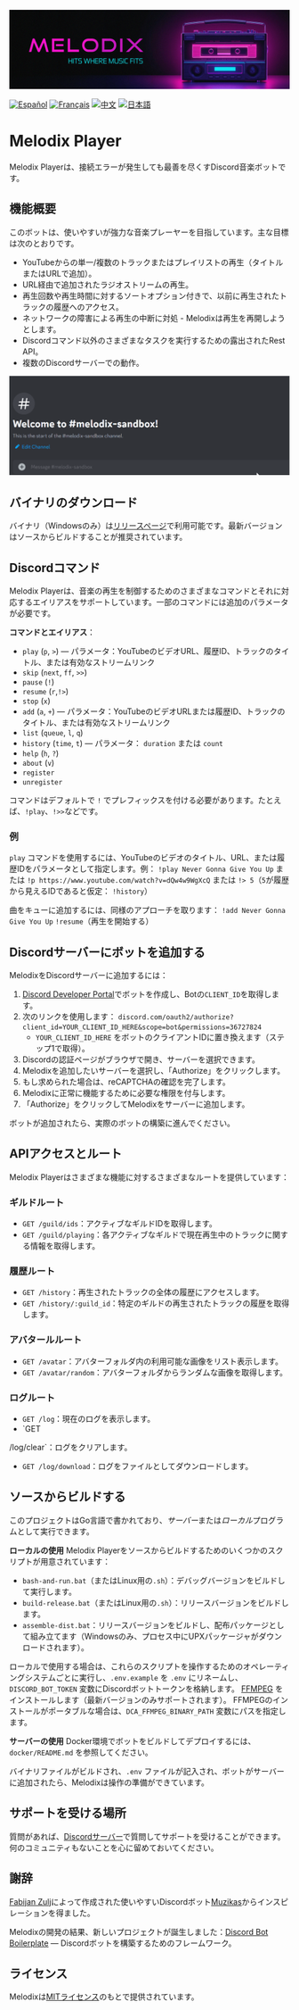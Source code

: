 ![# Header](https://raw.githubusercontent.com/keshon/melodix-player/master/assets/banner-readme.png)

[![Español](https://img.shields.io/badge/Español-README-blue)](/docs/README_ES.md) [![Français](https://img.shields.io/badge/Français-README-blue)](/docs/README_FR.md) [![中文](https://img.shields.io/badge/中文-README-blue)](/docs/README_CN.md) [![日本語](https://img.shields.io/badge/日本語-README-blue)](/docs/README_JP.md)

# Melodix Player

Melodix Playerは、接続エラーが発生しても最善を尽くすDiscord音楽ボットです。

## 機能概要

このボットは、使いやすいが強力な音楽プレーヤーを目指しています。主な目標は次のとおりです。

- YouTubeからの単一/複数のトラックまたはプレイリストの再生（タイトルまたはURLで追加）。
- URL経由で追加されたラジオストリームの再生。
- 再生回数や再生時間に対するソートオプション付きで、以前に再生されたトラックの履歴へのアクセス。
- ネットワークの障害による再生の中断に対処 - Melodixは再生を再開しようとします。
- Discordコマンド以外のさまざまなタスクを実行するための露出されたRest API。
- 複数のDiscordサーバーでの動作。

![再生の例](https://raw.githubusercontent.com/keshon/melodix-player/master/assets/demo.gif)

## バイナリのダウンロード

バイナリ（Windowsのみ）は[リリースページ](https://github.com/keshon/melodix-player/releases)で利用可能です。最新バージョンはソースからビルドすることが推奨されています。

## Discordコマンド

Melodix Playerは、音楽の再生を制御するためのさまざまなコマンドとそれに対応するエイリアスをサポートしています。一部のコマンドには追加のパラメータが必要です。

**コマンドとエイリアス**：
- `play` (`p`, `>`) — パラメータ：YouTubeのビデオURL、履歴ID、トラックのタイトル、または有効なストリームリンク
- `skip` (`next`, `ff`, `>>`)
- `pause` (`!`)
- `resume` (`r`,`!>`)
- `stop` (`x`)
- `add` (`a`, `+`) — パラメータ：YouTubeのビデオURLまたは履歴ID、トラックのタイトル、または有効なストリームリンク
- `list` (`queue`, `l`, `q`)
- `history` (`time`, `t`) — パラメータ： `duration` または `count`
- `help` (`h`, `?`)
- `about` (`v`)
- `register`
- `unregister`

コマンドはデフォルトで `!` でプレフィックスを付ける必要があります。たとえば、`!play`、`!>>`などです。

### 例
`play` コマンドを使用するには、YouTubeのビデオのタイトル、URL、または履歴IDをパラメータとして指定します。例：
`!play Never Gonna Give You Up` 
または 
`!p https://www.youtube.com/watch?v=dQw4w9WgXcQ` 
または 
`!> 5`（`5`が履歴から見えるIDであると仮定： `!history`）

曲をキューに追加するには、同様のアプローチを取ります：
`!add Never Gonna Give You Up` 
`!resume`（再生を開始する）

## Discordサーバーにボットを追加する

MelodixをDiscordサーバーに追加するには：

1. [Discord Developer Portal](https://discord.com/developers/applications)でボットを作成し、Botの`CLIENT_ID`を取得します。
2. 次のリンクを使用します： `discord.com/oauth2/authorize?client_id=YOUR_CLIENT_ID_HERE&scope=bot&permissions=36727824`
   - `YOUR_CLIENT_ID_HERE` をボットのクライアントIDに置き換えます（ステップ1で取得）。
3. Discordの認証ページがブラウザで開き、サーバーを選択できます。
4. Melodixを追加したいサーバーを選択し、「Authorize」をクリックします。
5. もし求められた場合は、reCAPTCHAの確認を完了します。
6. Melodixに正常に機能するために必要な権限を付与します。
7. 「Authorize」をクリックしてMelodixをサーバーに追加します。

ボットが追加されたら、実際のボットの構築に進んでください。

## APIアクセスとルート

Melodix Playerはさまざまな機能に対するさまざまなルートを提供しています：

### ギルドルート

- `GET /guild/ids`：アクティブなギルドIDを取得します。
- `GET /guild/playing`：各アクティブなギルドで現在再生中のトラックに関する情報を取得します。

### 履歴ルート

- `GET /history`：再生されたトラックの全体の履歴にアクセスします。
- `GET /history/:guild_id`：特定のギルドの再生されたトラックの履歴を取得します。

### アバタールルート

- `GET /avatar`：アバターフォルダ内の利用可能な画像をリスト表示します。
- `GET /avatar/random`：アバターフォルダからランダムな画像を取得します。

### ログルート

- `GET /log`：現在のログを表示します。
- `GET

 /log/clear`：ログをクリアします。
- `GET /log/download`：ログをファイルとしてダウンロードします。

## ソースからビルドする

このプロジェクトはGo言語で書かれており、*サーバー*または*ローカル*プログラムとして実行できます。

**ローカルの使用**
Melodix Playerをソースからビルドするためのいくつかのスクリプトが用意されています：
- `bash-and-run.bat`（またはLinux用の`.sh`）：デバッグバージョンをビルドして実行します。
- `build-release.bat`（またはLinux用の`.sh`）：リリースバージョンをビルドします。
- `assemble-dist.bat`：リリースバージョンをビルドし、配布パッケージとして組み立てます（Windowsのみ、プロセス中にUPXパッケージャがダウンロードされます）。

ローカルで使用する場合は、これらのスクリプトを操作するためのオペレーティングシステムごとに実行し、`.env.example` を `.env` にリネームし、`DISCORD_BOT_TOKEN` 変数にDiscordボットトークンを格納します。 [FFMPEG](https://ffmpeg.org/) をインストールします（最新バージョンのみサポートされます）。 FFMPEGのインストールがポータブルな場合は、`DCA_FFMPEG_BINARY_PATH` 変数にパスを指定します。

**サーバーの使用**
Docker環境でボットをビルドしてデプロイするには、`docker/README.md` を参照してください。

バイナリファイルがビルドされ、`.env` ファイルが記入され、ボットがサーバーに追加されたら、Melodixは操作の準備ができています。

## サポートを受ける場所

質問があれば、[Discordサーバー](https://discord.gg/NVtdTka8ZT)で質問してサポートを受けることができます。何のコミュニティもないことを心に留めておいてください。

## 謝辞

[Fabijan Zulj](https://github.com/FabijanZulj)によって作成された使いやすいDiscordボット[Muzikas](https://github.com/FabijanZulj/Muzikas)からインスピレーションを得ました。

Melodixの開発の結果、新しいプロジェクトが誕生しました：[Discord Bot Boilerplate](https://github.com/keshon/discord-bot-boilerplate) — Discordボットを構築するためのフレームワーク。

## ライセンス

Melodixは[MITライセンス](https://opensource.org/licenses/MIT)のもとで提供されています。